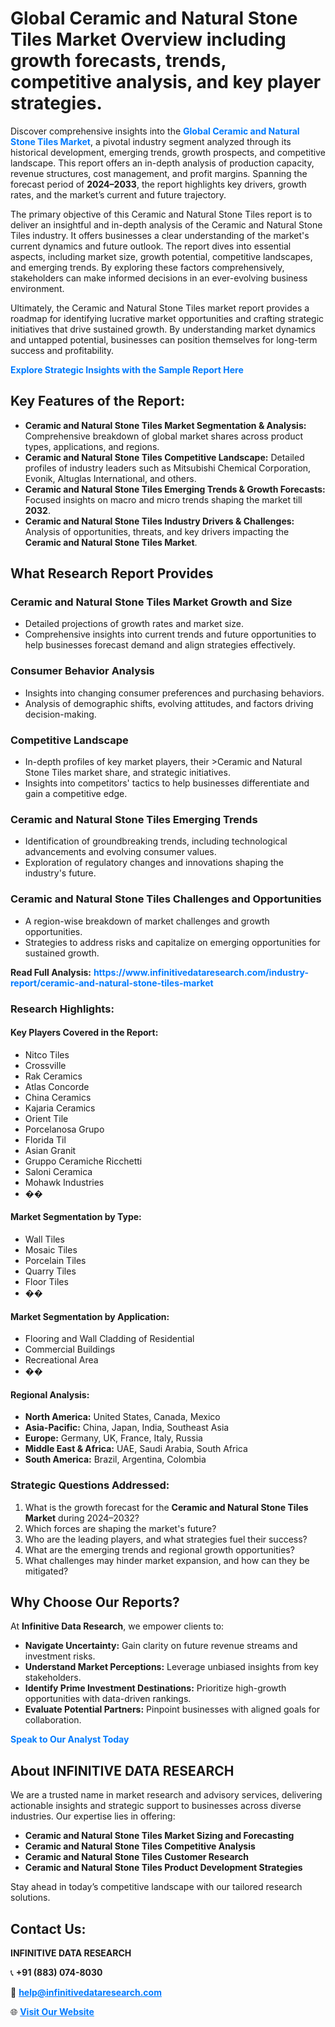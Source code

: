 <h1>Global Ceramic and Natural Stone Tiles Market Overview including growth forecasts, trends, competitive analysis, and key player strategies.</h1>
<p>
Discover comprehensive insights into the 
<a href="https://www.infinitivedataresearch.com/industry-report/ceramic-and-natural-stone-tiles-market" rel="dofollow" style="color: #007BFF; text-decoration: none;"><strong>Global Ceramic and Natural Stone Tiles Market</strong></a>, a pivotal industry segment analyzed through its historical development, emerging trends, growth prospects, and competitive landscape. This report offers an in-depth analysis of production capacity, revenue structures, cost management, and profit margins. Spanning the forecast period of <strong>2024–2033</strong>, the report highlights key drivers, growth rates, and the market’s current and future trajectory.
</p>
<p>
The primary objective of this Ceramic and Natural Stone Tiles report is to deliver an insightful and in-depth analysis of the Ceramic and Natural Stone Tiles industry. It offers businesses a clear understanding of the market's current dynamics and future outlook. The report dives into essential aspects, including market size, growth potential, competitive landscapes, and emerging trends. By exploring these factors comprehensively, stakeholders can make informed decisions in an ever-evolving business environment.
</p>
<p>
Ultimately, the Ceramic and Natural Stone Tiles market report provides a roadmap for identifying lucrative market opportunities and crafting strategic initiatives that drive sustained growth. By understanding market dynamics and untapped potential, businesses can position themselves for long-term success and profitability.
</p>
<p>
<a href="https://www.infinitivedataresearch.com/request-sample/reportId=109939" style="color: #007BFF; text-decoration: none;"><strong>Explore Strategic Insights with the Sample Report Here</strong></a>
</p>

<h2>Key Features of the Report:</h2>
<ul>
<li><strong>Ceramic and Natural Stone Tiles Market Segmentation & Analysis:</strong> Comprehensive breakdown of global market shares across product types, applications, and regions.</li>
<li><strong>Ceramic and Natural Stone Tiles Competitive Landscape:</strong> Detailed profiles of industry leaders such as Mitsubishi Chemical Corporation, Evonik, Altuglas International, and others.</li>
<li><strong>Ceramic and Natural Stone Tiles Emerging Trends & Growth Forecasts:</strong> Focused insights on macro and micro trends shaping the market till <strong>2032</strong>.</li>
<li><strong>Ceramic and Natural Stone Tiles Industry Drivers & Challenges:</strong> Analysis of opportunities, threats, and key drivers impacting the <strong>Ceramic and Natural Stone Tiles Market</strong>.</li>
</ul>

<h2>What Research Report Provides</h2>
<h3>Ceramic and Natural Stone Tiles Market Growth and Size</h3>
<ul>
<li>Detailed projections of growth rates and market size.</li>
<li>Comprehensive insights into current trends and future opportunities to help businesses forecast demand and align strategies effectively.</li>
</ul>

<h3>Consumer Behavior Analysis</h3>
<ul>
<li>Insights into changing consumer preferences and purchasing behaviors.</li>
<li>Analysis of demographic shifts, evolving attitudes, and factors driving decision-making.</li>
</ul>

<h3>Competitive Landscape</h3>
<ul>
<li>In-depth profiles of key market players, their >Ceramic and Natural Stone Tiles market share, and strategic initiatives.</li>
<li>Insights into competitors' tactics to help businesses differentiate and gain a competitive edge.</li>
</ul>

<h3>Ceramic and Natural Stone Tiles Emerging Trends</h3>
<ul>
<li>Identification of groundbreaking trends, including technological advancements and evolving consumer values.</li>
<li>Exploration of regulatory changes and innovations shaping the industry's future.</li>
</ul>

<h3>Ceramic and Natural Stone Tiles Challenges and Opportunities</h3>
<ul>
<li>A region-wise breakdown of market challenges and growth opportunities.</li>
<li>Strategies to address risks and capitalize on emerging opportunities for sustained growth.</li>
</ul>
<p><strong>Read Full Analysis:</strong> <a href="https://www.infinitivedataresearch.com/industry-report/ceramic-and-natural-stone-tiles-market" rel="dofollow" style="color: #007BFF; text-decoration: none;"><strong>https://www.infinitivedataresearch.com/industry-report/ceramic-and-natural-stone-tiles-market</strong></a></p>
<h3>Research Highlights:</h3>
<h4>Key Players Covered in the Report:</h4>
<ul><li>Nitco Tiles</li><li>Crossville</li><li>Rak Ceramics</li><li>Atlas Concorde</li><li>China Ceramics</li><li>Kajaria Ceramics</li><li>Orient Tile</li><li>Porcelanosa Grupo</li><li>Florida Til</li><li>Asian Granit</li><li>Gruppo Ceramiche Ricchetti</li><li>Saloni Ceramica</li><li>Mohawk Industries</li><li>��</li></ul>
<h4>Market Segmentation by Type:</h4>
<ul><li>Wall Tiles</li><li>Mosaic Tiles</li><li>Porcelain Tiles</li><li>Quarry Tiles</li><li>Floor Tiles</li><li>��</li></ul>
<h4>Market Segmentation by Application:</h4>
<ul><li>Flooring and Wall Cladding of Residential</li><li>Commercial Buildings</li><li>Recreational Area</li><li>��</li></ul>

<h4>Regional Analysis:</h4>
<ul>
<li><strong>North America:</strong> United States, Canada, Mexico</li>
<li><strong>Asia-Pacific:</strong> China, Japan, India, Southeast Asia</li>
<li><strong>Europe:</strong> Germany, UK, France, Italy, Russia</li>
<li><strong>Middle East & Africa:</strong> UAE, Saudi Arabia, South Africa</li>
<li><strong>South America:</strong> Brazil, Argentina, Colombia</li>
</ul>

<h3>Strategic Questions Addressed:</h3>
<ol>
<li>What is the growth forecast for the <strong>Ceramic and Natural Stone Tiles Market</strong> during 2024–2032?</li>
<li>Which forces are shaping the market's future?</li>
<li>Who are the leading players, and what strategies fuel their success?</li>
<li>What are the emerging trends and regional growth opportunities?</li>
<li>What challenges may hinder market expansion, and how can they be mitigated?</li>
</ol>

<h2>Why Choose Our Reports?</h2>
<p>At <strong>Infinitive Data Research</strong>, we empower clients to:</p>
<ul>
<li><strong>Navigate Uncertainty:</strong> Gain clarity on future revenue streams and investment risks.</li>
<li><strong>Understand Market Perceptions:</strong> Leverage unbiased insights from key stakeholders.</li>
<li><strong>Identify Prime Investment Destinations:</strong> Prioritize high-growth opportunities with data-driven rankings.</li>
<li><strong>Evaluate Potential Partners:</strong> Pinpoint businesses with aligned goals for collaboration.</li>
</ul>
<p><a href="https://www.infinitivedataresearch.com/industry-report/ceramic-and-natural-stone-tiles-market" rel="dofollow" style="color: #007BFF; text-decoration: none;"><strong>Speak to Our Analyst Today</strong></a></p>

<h2>About INFINITIVE DATA RESEARCH</h2>
<p>We are a trusted name in market research and advisory services, delivering actionable insights and strategic support to businesses across diverse industries. Our expertise lies in offering:</p>
<ul>
<li><strong>Ceramic and Natural Stone Tiles Market Sizing and Forecasting</strong></li>
<li><strong>Ceramic and Natural Stone Tiles Competitive Analysis</strong></li>
<li><strong>Ceramic and Natural Stone Tiles Customer Research</strong></li>
<li><strong>Ceramic and Natural Stone Tiles Product Development Strategies</strong></li>
</ul>
<p>Stay ahead in today’s competitive landscape with our tailored research solutions.</p>

<h2>Contact Us:</h2>
<p><strong>INFINITIVE DATA RESEARCH</strong></p>
<p>📞 <strong>+91 (883) 074-8030</strong></p>
<p>📧 <strong><a href="mailto:help@infinitivedataresearch.com" style="color: #007BFF;">help@infinitivedataresearch.com</a></strong></p>
<p>🌐 <strong><a href="https://www.infinitivedataresearch.com" rel="dofollow" style="color: #007BFF;">Visit Our Website</a></strong></p>